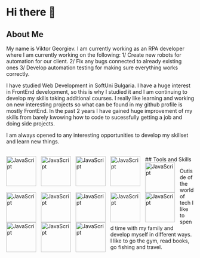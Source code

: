 # Hi there 👋

## About Me

My name is Viktor Georgiev. I am currently working as an RPA developer where I am currently working on the following:
  1/ Create new robots for automation for our client.
  2/ Fix any bugs connected to already existing ones
  3/ Develop automation testing for making sure everything works correctly.

I have studied Web Development in SoftUni Bulgaria. I have a huge interest in FrontEnd development, so this is why I studied it and I am continuing to develop my skills taking additional courses. I really like learning and working on new interesting projects so what can be found in my github profile is mostly FrontEnd. In the past 2 years I have gained huge improvement of my skills from barely kwowing how to code to sucessfully getting a job and doing side projects.

I am always opened to any interesting opportunities to develop my skillset and learn new things. 

<br>
## Tools and Skills

<img align="left" width="80px" height="80px" style="padding-right: 10px" alt="JavaScript" src="https://cdn.jsdelivr.net/gh/devicons/devicon@latest/icons/javascript/javascript-original.svg" />
<img align="left" width="80px" height="80px" style="padding-right: 10px" alt="JavaScript" src="https://cdn.jsdelivr.net/gh/devicons/devicon@latest/icons/html5/html5-original-wordmark.svg" />
<img align="left" width="80px" height="80px" style="padding-right: 10px" alt="JavaScript" src="https://cdn.jsdelivr.net/gh/devicons/devicon@latest/icons/css3/css3-original-wordmark.svg" />
<img align="left" width="80px" height="80px" style="padding-right: 10px" alt="JavaScript" src="https://cdn.jsdelivr.net/gh/devicons/devicon@latest/icons/sass/sass-original.svg" />
<img align="left" width="80px" height="80px" style="padding-right: 10px" alt="JavaScript" src="https://cdn.jsdelivr.net/gh/devicons/devicon@latest/icons/react/react-original-wordmark.svg" />
<img align="left" width="80px" height="80px" style="padding-right: 10px" alt="JavaScript" src="https://cdn.jsdelivr.net/gh/devicons/devicon@latest/icons/angular/angular-original.svg" />
<img align="left" width="80px" height="80px" style="padding-right: 10px" alt="JavaScript" src="https://cdn.jsdelivr.net/gh/devicons/devicon@latest/icons/nodejs/nodejs-original-wordmark.svg" />
<img align="left" width="80px" height="80px" style="padding-right: 10px" alt="JavaScript" src="https://cdn.jsdelivr.net/gh/devicons/devicon@latest/icons/npm/npm-original-wordmark.svg" />
<img align="left" width="80px" height="80px" style="padding-right: 10px" alt="JavaScript" src="https://cdn.jsdelivr.net/gh/devicons/devicon@latest/icons/mongodb/mongodb-original-wordmark.svg" />
<img align="left" width="80px" height="80px" style="padding-right: 10px" alt="JavaScript" src="https://cdn.jsdelivr.net/gh/devicons/devicon@latest/icons/mongoose/mongoose-original-wordmark.svg" />
<img align="left" width="80px" height="80px" style="padding-right: 10px" alt="JavaScript" src="https://cdn.jsdelivr.net/gh/devicons/devicon@latest/icons/java/java-original-wordmark.svg" />
<img align="left" width="80px" height="80px" style="padding-right: 10px" alt="JavaScript" src="https://cdn.jsdelivr.net/gh/devicons/devicon@latest/icons/selenium/selenium-original.svg" />
<img align="left" width="80px" height="80px" style="padding-right: 10px" alt="JavaScript" src="https://cdn.jsdelivr.net/gh/devicons/devicon@latest/icons/postman/postman-original-wordmark.svg" />  

<br>  




Outisde of the world of tech I like to spend time with my family and develop myself in different ways. I like to go the gym, read books, go fishing and travel.


<!--
**ViktorGeorgiev98/ViktorGeorgiev98** is a ✨ _special_ ✨ repository because its `README.md` (this file) appears on your GitHub profile.

Here are some ideas to get you started:

- 🔭 I’m currently working on ...
- 🌱 I’m currently learning ...
- 👯 I’m looking to collaborate on ...
- 🤔 I’m looking for help with ...
- 💬 Ask me about ...
- 📫 How to reach me: ...
- 😄 Pronouns: ...
- ⚡ Fun fact: ...
-->
